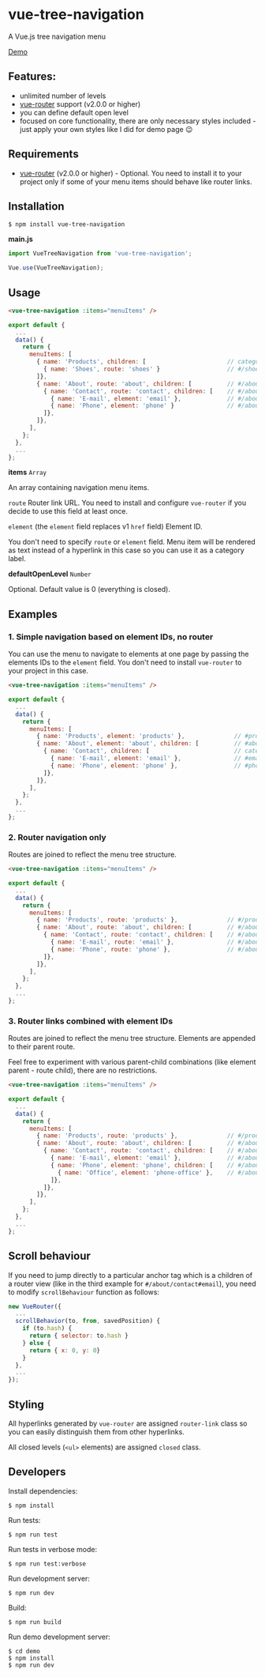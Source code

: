 # vue-tree-navigation

A Vue.js tree navigation menu

[Demo](https://vue-tree-navigation.misrob.cz)

## Features:

* unlimited number of levels
* [vue-router](https://router.vuejs.org) support (v2.0.0 or higher)
* you can define default open level
* focused on core functionality, there are only necessary styles included - just apply your own styles like I did for demo page :wink:

## Requirements

* [vue-router](https://router.vuejs.org) (v2.0.0 or higher) - Optional. You need to install it to your project only if some of your menu items should behave like router links.

## Installation

```console
$ npm install vue-tree-navigation
```

**main.js**

```javascript
import VueTreeNavigation from 'vue-tree-navigation';

Vue.use(VueTreeNavigation);
```

## Usage

```html
<vue-tree-navigation :items="menuItems" />
```

```javascript
export default {
  ...
  data() {
    return {
      menuItems: [
        { name: 'Products', children: [                       // category label
          { name: 'Shoes', route: 'shoes' }                   // #/shoes
        ]},
        { name: 'About', route: 'about', children: [          // #/about
          { name: 'Contact', route: 'contact', children: [    // #/about/contact       
            { name: 'E-mail', element: 'email' },             // #/about/contact#email
            { name: 'Phone', element: 'phone' }               // #/about/contact#phone
          ]},
        ]},
      ],
    };
  },
  ...
};
```

**items** `Array`

An array containing navigation menu items.

`route`
Router link URL.
You need to install and configure `vue-router` if you decide to use this field at least once.

`element` (the `element` field replaces v1 `href` field)
Element ID.

You don't need to specify `route` or `element` field. Menu item will be rendered as text instead of a hyperlink in this case so you can use it as a category label.

**defaultOpenLevel** `Number`

Optional. Default value is 0 (everything is closed).

## Examples

### 1. Simple navigation based on element IDs, no router

You can use the menu to navigate to elements at one page by passing the elements IDs to the `element` field. You don't need to install `vue-router` to your project in this case.

```html
<vue-tree-navigation :items="menuItems" />
```

```javascript
export default {
  ...
  data() {
    return {
      menuItems: [
        { name: 'Products', element: 'products' },              // #products
        { name: 'About', element: 'about', children: [          // #about
          { name: 'Contact', children: [                        // category label
            { name: 'E-mail', element: 'email' },               // #email
            { name: 'Phone', element: 'phone' },                // #phone
          ]},
        ]},
      ],
    };
  },
  ...
};
```

### 2. Router navigation only

Routes are joined to reflect the menu tree structure.

```html
<vue-tree-navigation :items="menuItems" />
```

```javascript
export default {
  ...
  data() {
    return {
      menuItems: [
        { name: 'Products', route: 'products' },              // #/products
        { name: 'About', route: 'about', children: [          // #/about
          { name: 'Contact', route: 'contact', children: [    // #/about/contact
            { name: 'E-mail', route: 'email' },               // #/about/contact/email
            { name: 'Phone', route: 'phone' },                // #/about/contact/phone
          ]},
        ]},
      ],
    };
  },
  ...
};
```

### 3. Router links combined with element IDs

Routes are joined to reflect the menu tree structure. Elements are appended to their parent route.

Feel free to experiment with various parent-child combinations (like element parent - route child), there are no restrictions.

```html
<vue-tree-navigation :items="menuItems" />
```

```javascript
export default {
  ...
  data() {
    return {
      menuItems: [
        { name: 'Products', route: 'products' },              // #/products
        { name: 'About', route: 'about', children: [          // #/about
          { name: 'Contact', route: 'contact', children: [    // #/about/contact       
            { name: 'E-mail', element: 'email' },             // #/about/contact#email
            { name: 'Phone', element: 'phone', children: [    // #/about/contact#phone
              { name: 'Office', element: 'phone-office' },    // #/about/contact#phone-office
            ]},             
          ]},
        ]},
      ],
    };
  },
  ...
};
```

## Scroll behaviour

If you need to jump directly to a particular anchor tag which is a children of a router view (like in the third example for `#/about/contact#email`), you need to modify `scrollBehaviour` function as follows:

```javascript
new VueRouter({
  ...
  scrollBehavior(to, from, savedPosition) {
    if (to.hash) {
      return { selector: to.hash }
    } else {
      return { x: 0, y: 0}
    }
  },
  ...
});
```

## Styling

All hyperlinks generated by `vue-router` are assigned `router-link` class so you can easily distinguish them from other hyperlinks.

All closed levels (`<ul>` elements) are assigned `closed` class.

## Developers

Install dependencies:

```console
$ npm install
```

Run tests:

```console
$ npm run test
```

Run tests in verbose mode:

```console
$ npm run test:verbose
```

Run development server:

```console
$ npm run dev
```

Build:

```console
$ npm run build
```

Run demo development server:

```console
$ cd demo
$ npm install
$ npm run dev
```

